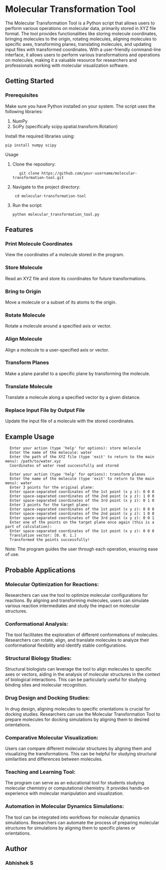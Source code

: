 # Molecular Transformation Tool

The Molecular Transformation Tool is a Python script that allows users to perform various operations on molecular data, primarily stored in XYZ file format. The tool provides functionalities like storing molecule coordinates, bringing molecules to the origin, rotating molecules, aligning molecules to specific axes, transforming planes, translating molecules, and updating input files with transformed coordinates. With a user-friendly command-line interface, it allows users to perform various transformations and operations on molecules, making it a valuable resource for researchers and professionals working with molecular visualization software.

## Getting Started
### Prerequisites

Make sure you have Python installed on your system. The script uses the following libraries:

1) NumPy
2) SciPy (specifically scipy.spatial.transform.Rotation)

Install the required libraries using:

    pip install numpy scipy

Usage
1) Clone the repository:

          git clone https://github.com/your-username/molecular-transformation-tool.git

2) Navigate to the project directory:

        cd molecular-transformation-tool

3) Run the script:

       python molecular_transformation_tool.py


## Features

### Print Molecule Coordinates
View the coordinates of a molecule stored in the program.

### Store Molecule
Read an XYZ file and store its coordinates for future transformations.

### Bring to Origin
Move a molecule or a subset of its atoms to the origin.

### Rotate Molecule
Rotate a molecule around a specified axis or vector.

### Align Molecule
Align a molecule to a user-specified axis or vector.

### Transform Planes
Make a plane parallel to a specific plane by transforming the molecule.

### Translate Molecule
Translate a molecule along a specified vector by a given distance.

### Replace Input File by Output File
Update the input file of a molecule with the stored coordinates.




## Example Usage

      Enter your action (type 'help' for options): store molecule
      Enter the name of the molecule: water
      Enter the path of the XYZ file (type 'exit' to return to the main menu): /path/to/water.xyz
      Coordinates of water read successfully and stored

      Enter your action (type 'help' for options): transform planes
      Enter the name of the molecule (type 'exit' to return to the main menu): water
      Enter 3 points for the original plane:
      Enter space-separated coordinates of the 1st point (x y z): 0 0 0
      Enter space-separated coordinates of the 2nd point (x y z): 1 0 0
      Enter space-separated coordinates of the 3rd point (x y z): 0 1 0
      Enter 3 points for the target plane:
      Enter space-separated coordinates of the 1st point (x y z): 0 0 0
      Enter space-separated coordinates of the 2nd point (x y z): 1 0 0
      Enter space-separated coordinates of the 3rd point (x y z): 0 0 1
      Enter one of the points on the target plane once again (this is a part of calculation):
      Enter space-separated coordinates of the 1st point (x y z): 0 0 0
      Translation vector: [0. 0. 1.]
      Transformed the points successfully!

Note: The program guides the user through each operation, ensuring ease of use.

## Probable Applications

### Molecular Optimization for Reactions:
Researchers can use the tool to optimize molecular configurations for reactions. By aligning and transforming molecules, users can simulate various reaction intermediates and study the impact on molecular structures.

### Conformational Analysis:
The tool facilitates the exploration of different conformations of molecules. Researchers can rotate, align, and translate molecules to analyze their conformational flexibility and identify stable configurations.

### Structural Biology Studies:
Structural biologists can leverage the tool to align molecules to specific axes or vectors, aiding in the analysis of molecular structures in the context of biological interactions. This can be particularly useful for studying binding sites and molecular recognition.

### Drug Design and Docking Studies:
In drug design, aligning molecules to specific orientations is crucial for docking studies. Researchers can use the Molecular Transformation Tool to prepare molecules for docking simulations by aligning them to desired orientations.

### Comparative Molecular Visualization:
Users can compare different molecular structures by aligning them and visualizing the transformations. This can be helpful for studying structural similarities and differences between molecules.

### Teaching and Learning Tool:
The program can serve as an educational tool for students studying molecular chemistry or computational chemistry. It provides hands-on experience with molecular manipulation and visualization.

### Automation in Molecular Dynamics Simulations:
The tool can be integrated into workflows for molecular dynamics simulations. Researchers can automate the process of preparing molecular structures for simulations by aligning them to specific planes or orientations.


## Author
### Abhishek S

